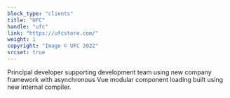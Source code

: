 ```yaml
---
block_type: "clients"
title: "UFC"
handle: "ufc"
link: "https://ufcstore.com/"
weight: 1
copyright: "Image © UFC 2022"
srcset: true
---
```


Principal developer supporting development team using new company framework with asynchronous Vue modular component loading built using new internal compiler.